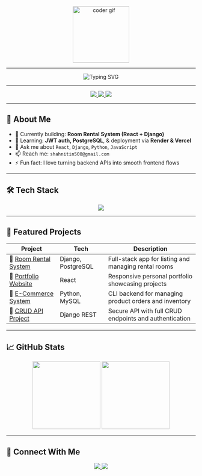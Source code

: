<div align="center">
  <img height="150" src="https://media.giphy.com/media/v1.Y2lkPTc5MGI3NjExaHRyMmJxYW44bmNlYjZjZ3R0MzI3bTFrZTlmMmp4Zm1zeHZjY3hiZCZlcD12MV9naWZzX3NlYXJjaCZjdD1n/qgQUggAC3Pfv687qPC/giphy.gif" alt="coder gif" />
</div>

---

<div align="center">
  <img src="https://readme-typing-svg.herokuapp.com?font=Fira+Code&weight=500&size=24&pause=1000&color=BE2EDD&center=true&vCenter=true&width=450&lines=Hi+%F0%9F%91%8B%2C+I'm+Nitin+Kumar+Shah;Full+Stack+Developer+(React+%2B+Django);BSc+Computing+Student+%7C+Open+to+Internships" alt="Typing SVG" />
</div>

---

<div align="center">
  <a href="https://www.linkedin.com/in/nitin-kumar-shah-689229326">
    <img src="https://img.shields.io/badge/LinkedIn-0A66C2?style=for-the-badge&logo=linkedin&logoColor=white" />
  </a>
  <a href="mailto:shahnitin500@gmail.com">
    <img src="https://img.shields.io/badge/Gmail-EA4335?style=for-the-badge&logo=gmail&logoColor=white" />
  </a>
  <a href="https://github.com/Nitin2004577">
    <img src="https://img.shields.io/badge/GitHub-181717?style=for-the-badge&logo=github&logoColor=white" />
  </a>
</div>

---

## 🚀 About Me

- 🔭 Currently building: **Room Rental System (React + Django)**
- 🌱 Learning: **JWT auth, PostgreSQL**, & deployment via **Render & Vercel**
- 💬 Ask me about `React`, `Django`, `Python`, `JavaScript`
- 📫 Reach me: `shahnitin500@gmail.com`
- ⚡ Fun fact: I love turning backend APIs into smooth frontend flows

---

## 🛠 Tech Stack

<div align="center">
  <img src="https://skillicons.dev/icons?i=react,django,python,js,html,css,tailwind,postgresql,git,github,vscode" />
</div>

---

## 📌 Featured Projects

| Project | Tech | Description |
|--------|------|-------------|
| 🔹 [Room Rental System](https://github.com/Nitin2004577) | Django, PostgreSQL | Full-stack app for listing and managing rental rooms |
| 🔹 [Portfolio Website](https://github.com/Nitin2004577/my-portfolio) | React | Responsive personal portfolio showcasing projects |
| 🔹 [E-Commerce System](https://github.com/Nitin2004577/E-commerce-) | Python, MySQL | CLI backend for managing product orders and inventory |
| 🔹 [CRUD API Project](https://github.com/Nitin2004577) | Django REST | Secure API with full CRUD endpoints and authentication |

---

## 📈 GitHub Stats

<div align="center">
  <img src="https://github-readme-stats.vercel.app/api?username=Nitin2004577&show_icons=true&theme=tokyonight&border_radius=5" height="180" />
  <img src="https://github-readme-stats.vercel.app/api/top-langs/?username=Nitin2004577&layout=compact&theme=tokyonight&hide_border=false" height="180" />
</div>

---

## 🤝 Connect With Me

<div align="center">
  <a href="https://www.linkedin.com/in/nitin-kumar-shah-689229326">
    <img src="https://img.shields.io/badge/LinkedIn-0A66C2?style=for-the-badge&logo=linkedin&logoColor=white" />
  </a>
  <a href="mailto:shahnitin500@gmail.com">
    <img src="https://img.shields.io/badge/Gmail-EA4335?style=for-the-badge&logo=gmail&logoColor=white" />
  </a>
</div>
